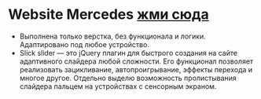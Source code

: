 # Website Mercedes [жми сюда](https://miroshairk.github.io/website-Mercede/)

- Выполнена только верстка, без функционала и логики. Адаптировано под любое устройство.
- Slick slider — это jQuery плагин для быстрого создания на сайте адаптивного слайдера любой сложности. Его функционал позволяет реализовать зацикливание, автопроигрывание, эффекты перехода и многое другое. Отдельно выделю возможность пролистывания слайдера пальцем на устройствах с сенсорным экраном.
